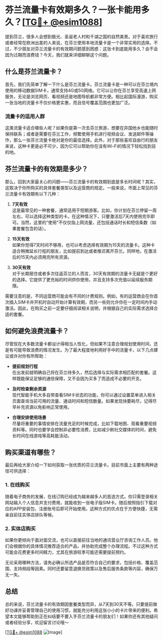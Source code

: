 # 芬兰流量卡有效期多久？一张卡能用多久？[[TG💪+ @esim1088](https://t.me/s/esim1088)]

提到芬兰，很多人会想到极光、圣诞老人村和千湖之国的自然美景。对于喜欢旅行或者经常在欧洲出差的人来说，在芬兰使用本地流量卡是一个非常实用的选择。不过，不少朋友对芬兰流量卡的有效期问题感到困惑：这张卡到底能用多久？会不会因为过期而浪费钱？今天，我们就来详细聊聊这个问题。

## 什么是芬兰流量卡？

首先，我们先简单了解一下什么是芬兰流量卡。芬兰流量卡是一种可以在芬兰境内使用的移动数据SIM卡，通常支持4G或5G网络。它可以让你在芬兰享受高速上网服务，无论是浏览网页、看视频还是地图导航都非常方便。相比起国际漫游，购买一张当地的流量卡不仅价格更实惠，而且信号覆盖范围也更加广泛。

### 流量卡的适用人群

这类流量卡适合哪些人呢？如果你是第一次去芬兰旅游，想要在异国他乡也能随时保持联系；或者是需要在芬兰工作，频繁使用手机进行视频会议、发送邮件等操作，那么一张芬兰流量卡绝对是你的最佳选择。此外，对于那些喜欢自由行的朋友来说，这种卡更是必不可少，因为它可以帮助你在没有Wi-Fi的情况下轻松找到目的地。

## 芬兰流量卡的有效期是多少？

那么，回到大家最关心的问题——芬兰流量卡的有效期到底是多长时间呢？其实，这取决于你所购买的具体套餐类型以及运营商的规定。一般来说，市面上常见的芬兰流量卡有效期有以下几种：

1. **7天有效**  
   这是最常见的一种套餐，通常适用于短期游客。比如，你计划在芬兰停留一周左右，可以选择这种类型的卡。在这种情况下，只要激活后7天内使用完毕即可。当然，这里的“使用”不仅仅指上网流量，还包括通话时长和短信条数（如果套餐包含的话）。

2. **15天有效**  
   如果你觉得7天时间不够用，也可以考虑选择有效期为15天的流量卡。这种卡适合稍微延长行程的朋友，比如提前到达或者推迟离开芬兰。同样地，在激活后的15天内必须用完所有资源。

3. **30天有效**  
   对于长期居住或者多次往返芬兰的人而言，30天有效期的流量卡无疑是个更好的选择。它提供了更充裕的时间供你使用，并且支持多次充值以延续服务期限。

需要注意的是，不同运营商可能会有不同的计费规则。例如，有的运营商会在你首次插入SIM卡并开机时自动开始计算有效期，而另一些则允许你在一定时间内手动激活。因此，在购买之前一定要仔细阅读相关说明，并根据自己的实际需求选择合适的套餐。

## 如何避免浪费流量卡？

尽管现在大多数流量卡都设计得相当人性化，但如果不注意合理规划使用时间，还是有可能导致浪费的情况发生。为了最大程度地利用好手中的流量卡，以下几点建议或许对你有所帮助：

- **提前规划行程**  
  在出发前就明确自己将在芬兰待多久，然后选择与实际需求相匹配的套餐。这样既能保证足够的通信保障，又不会因为买多了而造成不必要的开支。

- **及时检查剩余资源**  
  现代智能手机大多自带查看SIM卡状态的功能，你可以通过设置菜单进入相关页面查询当前可用的流量、通话时间和短信数量。如果发现快要耗尽，记得尽早补充资源以免影响正常使用。

- **合理安排使用场景**  
  尽量将重要的事情安排在流量充足的时候完成，比如下载地图、观看重要视频资料等。同时也要学会控制非必要性消费，比如减少刷社交媒体的时间，避免长时间在线游戏等高耗能活动。

## 购买渠道有哪些？

最后再给大家介绍一下如何获取一张优质的芬兰流量卡。目前市面上主要有两种途径可供选择：

### 1. 在线购买
随着电子商务的发展，在线订购已经成为越来越多人的首选方式。你只需登录相关网站输入个人信息并支付费用，就能收到一张电子版SIM卡。随后按照指引下载对应的APP安装包，注册账号后即可开始使用。这种方式的优点在于方便快捷，无需亲自前往实体店排队等候。

### 2. 实体店购买
如果你更倾向于面对面交流，也可以直接前往当地的通讯营业厅咨询工作人员。他们会根据你的具体情况推荐适合的产品，并协助完成整个办理流程。不过这种方式可能会花费更多时间精力，尤其在旅游旺季可能还需要提前预约。

无论采用哪种方法，请务必确认所选产品是否符合自己的要求，包括价格、覆盖范围、支持频段等因素。同时还要留意退换货政策以及售后服务条款等内容，确保万无一失。

## 总结

总的来说，芬兰流量卡的有效期因套餐类型而异，从7天到30天不等。只要提前做好功课并妥善管理自己的使用习惯，就能充分利用这张小小的卡片带来的便利。希望本文能够帮助到正在纠结要不要入手芬兰流量卡的朋友们！如果你还有其他疑问或者经验分享，欢迎留言讨论哦～ 

[[TG💪+ @esim1088](https://t.me/s/esim1088) ![Image](https://i.postimg.cc/4NQfJmqS/Snipaste-2025-05-13-00-14-12.png)]